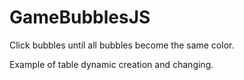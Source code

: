 # GameBubblesJS

Click bubbles until all bubbles become the same color.

Example of table dynamic creation and changing.
